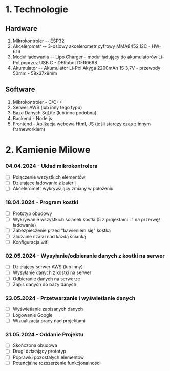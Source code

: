# 1. Technologie
## Hardware
  1. Mikrokontroler -- ESP32
  2. Akcelerometr -- 3-osiowy akcelerometr cyfrowy MMA8452 I2C - HW-616
  3. Moduł ładowania -- Lipo Charger - moduł ładujący do akumulatorów Li-Pol poprzez USB C - DFRobot DFR0668
  4. Akumulator -- Akumulator Li-Pol Akyga 2200mAh 1S 3,7V - przewody 50mm - 59x37x9mm
## Software
1. Mikrokontroler - C/C++
2. Serwer AWS (lub inny tego typu)
3. Baza Danych SqLite (lub inna podobna)
4. Backend - Node.js
5. Frontend - Aplikacja webowa Html, JS (jeśli starczy czas z innym frameworkiem)
# 2. Kamienie Milowe

### 04.04.2024 - Układ mikrokontrolera
- [ ]  Połączenie wszystkich elementów
- [ ]  Działające ładowanie z baterii
- [ ]  Akcelerometr wykrywający zmiany w położeniu
### 18.04.2024 - Program kostki
- [ ]  Prototyp obudowy
- [ ]  Wykrywanie wszystkich ścianek kostki (5 z projektami i 1 na przerwę/ładowanie)
- [ ]  Zabezpieczenie przed "bawieniem się" kostką
- [ ]  Zliczanie czasu nad każdą ścianką
- [ ]  Konfiguracja wifi
### 02.05.2024 - Wysyłanie/odbieranie danych z kostki na serwer
- [ ]  Działający serwer AWS (lub inny)
- [ ]  Wysyłanie danych z kostki na serwer
- [ ]  Odbieranie danych na serwerze
- [ ]  Zapis danych do bazy danych
### 23.05.2024 - Przetwarzanie i wyświetlanie danych
- [ ]  Wyświetlanie zapisanych danych
- [ ]  Logowanie Google
- [ ]  Wizualizacja pracy nad projektami
### 31.05.2024 - Oddanie Projektu
- [ ]  Skończona obudowa
- [ ]  Drugi działający prototyp
- [ ]  Poprawki pozostałych elementów
- [ ]  Potencjalne rozszerzenie funkcjonalności
